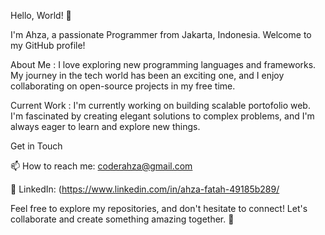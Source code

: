 
Hello, World! 👋

I'm Ahza, a passionate Programmer from Jakarta, Indonesia. Welcome to my GitHub profile!

About Me :
I love exploring new programming languages and frameworks. My journey in the tech world has been an exciting one, and I enjoy collaborating on open-source projects in my free time.

Current Work :
I'm currently working on building scalable portofolio web. I'm fascinated by creating elegant solutions to complex problems, and I'm always eager to learn and explore new things.

Get in Touch

📫 How to reach me: coderahza@gmail.com

💼 LinkedIn: (https://www.linkedin.com/in/ahza-fatah-49185b289/

Feel free to explore my repositories, and don't hesitate to connect! Let's collaborate and create something amazing together. 🚀
